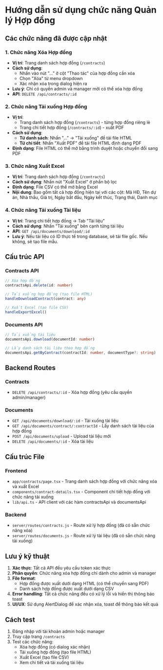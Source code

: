 # Hướng dẫn sử dụng chức năng Quản lý Hợp đồng

## Các chức năng đã được cập nhật

### 1. Chức năng Xóa Hợp đồng
- **Vị trí**: Trang danh sách hợp đồng (`/contracts`)
- **Cách sử dụng**: 
  - Nhấn vào nút "..." ở cột "Thao tác" của hợp đồng cần xóa
  - Chọn "Xóa" từ menu dropdown
  - Xác nhận xóa trong dialog hiện ra
- **Lưu ý**: Chỉ có quyền admin và manager mới có thể xóa hợp đồng
- **API**: `DELETE /api/contracts/:id`

### 2. Chức năng Tải xuống Hợp đồng
- **Vị trí**: 
  - Trang danh sách hợp đồng (`/contracts`) - từng hợp đồng riêng lẻ
  - Trang chi tiết hợp đồng (`/contracts/:id`) - xuất PDF
- **Cách sử dụng**:
  - **Từ danh sách**: Nhấn "..." → "Tải xuống" để tải file HTML
  - **Từ chi tiết**: Nhấn "Xuất PDF" để tải file HTML định dạng PDF
- **Định dạng**: File HTML có thể mở bằng trình duyệt hoặc chuyển đổi sang PDF

### 3. Chức năng Xuất Excel
- **Vị trí**: Trang danh sách hợp đồng (`/contracts`)
- **Cách sử dụng**: Nhấn nút "Xuất Excel" ở phần bộ lọc
- **Định dạng**: File CSV có thể mở bằng Excel
- **Nội dung**: Bao gồm tất cả hợp đồng hiện tại với các cột: Mã HĐ, Tên dự án, Nhà thầu, Giá trị, Ngày bắt đầu, Ngày kết thúc, Trạng thái, Danh mục

### 4. Chức năng Tải xuống Tài liệu
- **Vị trí**: Trang chi tiết hợp đồng → Tab "Tài liệu"
- **Cách sử dụng**: Nhấn "Tải xuống" bên cạnh từng tài liệu
- **API**: `GET /api/documents/download/:id`
- **Lưu ý**: Nếu tài liệu có ID thực tế trong database, sẽ tải file gốc. Nếu không, sẽ tạo file mẫu.

## Cấu trúc API

### Contracts API
```typescript
// Xóa hợp đồng
contractsApi.delete(id: number)

// Tải xuống hợp đồng (tạo file HTML)
handleDownloadContract(contract: any)

// Xuất Excel (tạo file CSV)
handleExportExcel()
```

### Documents API
```typescript
// Tải xuống tài liệu
documentsApi.download(documentId: number)

// Lấy danh sách tài liệu theo hợp đồng
documentsApi.getByContract(contractId: number, documentType?: string)
```

## Backend Routes

### Contracts
- `DELETE /api/contracts/:id` - Xóa hợp đồng (yêu cầu quyền admin/manager)

### Documents  
- `GET /api/documents/download/:id` - Tải xuống tài liệu
- `GET /api/documents/contract/:contractId` - Lấy danh sách tài liệu của hợp đồng
- `POST /api/documents/upload` - Upload tài liệu mới
- `DELETE /api/documents/:id` - Xóa tài liệu

## Cấu trúc File

### Frontend
- `app/contracts/page.tsx` - Trang danh sách hợp đồng với chức năng xóa và xuất Excel
- `components/contract-details.tsx` - Component chi tiết hợp đồng với chức năng tải xuống
- `lib/api.ts` - API client với các hàm contractsApi và documentsApi

### Backend
- `server/routes/contracts.js` - Route xử lý hợp đồng (đã có sẵn chức năng xóa)
- `server/routes/documents.js` - Route xử lý tài liệu (đã có sẵn chức năng tải xuống)

## Lưu ý kỹ thuật

1. **Xác thực**: Tất cả API đều yêu cầu token xác thực
2. **Phân quyền**: Chức năng xóa hợp đồng chỉ dành cho admin và manager
3. **File format**: 
   - Hợp đồng được xuất dưới dạng HTML (có thể chuyển sang PDF)
   - Danh sách hợp đồng được xuất dưới dạng CSV
4. **Error handling**: Tất cả chức năng đều có xử lý lỗi và hiển thị thông báo toast
5. **UI/UX**: Sử dụng AlertDialog để xác nhận xóa, toast để thông báo kết quả

## Cách test

1. Đăng nhập với tài khoản admin hoặc manager
2. Truy cập trang `/contracts`
3. Test các chức năng:
   - Xóa hợp đồng (có dialog xác nhận)
   - Tải xuống hợp đồng (tạo file HTML)
   - Xuất Excel (tạo file CSV)
   - Xem chi tiết và tải xuống tài liệu

